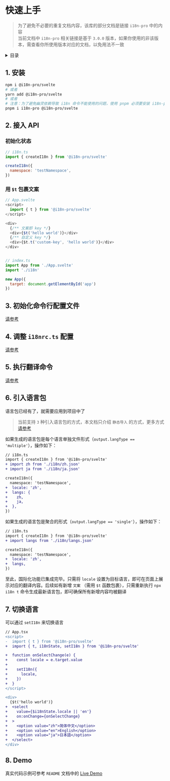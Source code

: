 
# 快速上手

> 为了避免不必要的重复文档内容，该库的部分文档是链接 `i18n-pro` 中的内容<br/>
> 当前文档中 `i18n-pro` 相关链接是基于 `3.0.0` 版本，如果你使用的非该版本，需查看你所使用版本对应的文档，以免用法不一致<br/>
<details >
  <summary>目录</summary>

  &emsp;&emsp;[1. 安装](#1-安装)<br/>
  &emsp;&emsp;[2. 接入 API](#2-接入-api)<br/>
  &emsp;&emsp;&emsp;&emsp;[初始化状态](#初始化状态)<br/>
  &emsp;&emsp;&emsp;&emsp;[用 `$t` 包裹文案](#用-t-包裹文案)<br/>
  &emsp;&emsp;[3. 初始化命令行配置文件](#3-初始化命令行配置文件)<br/>
  &emsp;&emsp;[4. 调整 `i18nrc.ts` 配置](#4-调整-i18nrcts-配置)<br/>
  &emsp;&emsp;[5. 执行翻译命令](#5-执行翻译命令)<br/>
  &emsp;&emsp;[6. 引入语言包](#6-引入语言包)<br/>
  &emsp;&emsp;[7. 切换语言](#7-切换语言)<br/>
  &emsp;&emsp;[8. Demo](#8-demo)<br/>

</details>

## 1. 安装

```bash
npm i @i18n-pro/svelte
# 或者
yarn add @i18n-pro/svelte
# 或者
# 注意：为了避免幽灵依赖导致 i18n 命令不能使用的问题，使用 pnpm 必须要安装 i18n-pro
pnpm i i18n-pro @i18n-pro/svelte
```

## 2. 接入 API

### 初始化状态

```js
// i18n.ts
import { createI18n } from '@i18n-pro/svelte'

createI18n({
  namespace: 'testNamespace',
})
```

### 用 `$t` 包裹文案

```js
// App.svelte
<script>
  import { t } from '@i18n-pro/svelte'
</script>

<div>
  {/** 文案即 key */}
  <div>{$t('hello world')}</div>
  {/** 自定义 key */}
  <div>{$t.t('custom-key', 'hello world')}</div>
</div>


// index.ts
import App from './App.svelte'
import './i18n'

new App({
  target: document.getElementById('app')
})
```


## 3. 初始化命令行配置文件
[请参考](https://github.com/i18n-pro/core/blob/v3.0.0/docs/dist/USAGE_zh-CN.md#3-初始化命令行配置文件)

## 4. 调整 `i18nrc.ts` 配置
[请参考](https://github.com/i18n-pro/core/blob/v3.0.0/docs/dist/USAGE_zh-CN.md#4-调整-i18nrcts-配置)

## 5. 执行翻译命令
[请参考](https://github.com/i18n-pro/core/blob/v3.0.0/docs/dist/USAGE_zh-CN.md#5-执行翻译命令)

## 6. 引入语言包
语言包已经有了，就需要应用到项目中了

> 当前支持 `3` 种引入语言包的方式，本文档只介绍 `静态导入` 的方式，更多方式[请参考](https://github.com/i18n-pro/core/blob/v3.0.0/docs/dist/USAGE_zh-CN.md#6-引入语言包)<br/>

如果生成的语言包是每个语言单独文件形式（`output.langType == 'multiple'`），操作如下：
```diff
// i18n.ts
import { createI18n } from '@i18n-pro/svelte'
+ import zh from './i18n/zh.json'
+ import ja from './i18n/ja.json'

createI18n({
  namespace: 'testNamespace',
+  locale: 'zh',
+  langs: {
+    zh,
+    ja,
+  },
})
```
如果生成的语言包是聚合的形式（`output.langType == 'single'`），操作如下：
```diff
// i18n.ts
import { createI18n } from '@i18n-pro/svelte'
+ import langs from './i18n/langs.json'

createI18n({
  namespace: 'testNamespace',
+  locale: 'zh',
+  langs,
})
```
至此，国际化功能已集成完毕。只需将  `locale`  设置为目标语言，即可在页面上展示对应的翻译内容。后续如有新增 `文案` （需用  `$t`  函数包裹），只需重新执行  `npx i18n t`  命令生成最新语言包，即可确保所有新增内容均被翻译

## 7. 切换语言
可以通过 `setI18n` 来切换语言
```diff
// App.tsx
<script>
-  import { t } from '@i18n-pro/svelte'
+  import { t, i18nState, setI18n } from '@i18n-pro/svelte'

+  function onSelectChange(e) {
+    const locale = e.target.value
+
+    setI18n({
+      locale,
+    })
+  }
</script>

<div>
  {$t('hello world')}
+  <select
+    value={$i18nState.locale || 'en'}
+    on:onChange={onSelectChange}
+  >
+    <option value="zh">简体中文</option>
+    <option value="en">English</option>
+    <option value="ja">日本語</option>
+  </select>
</div>
```


## 8. Demo
真实代码示例可参考 `README` 文档中的 [Live Demo](https://github.com/i18n-pro/svelte/blob/v2.0.0/README_zh-CN.md#live-demo) 
